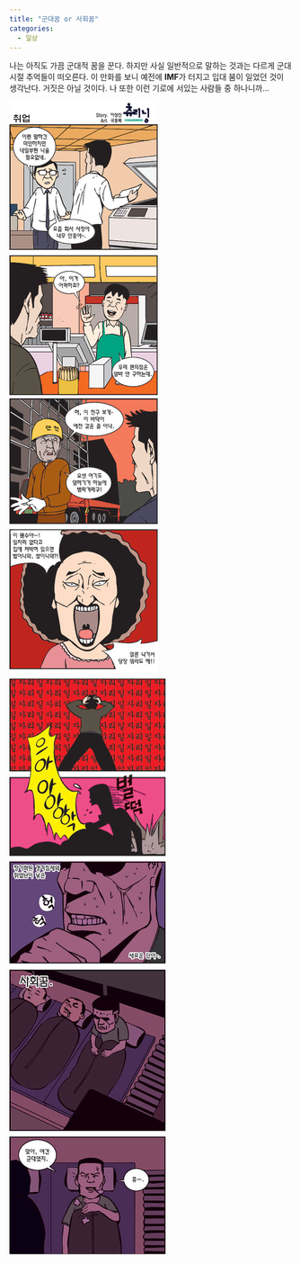 ```yaml
---
title: "군대꿈 or 사회꿈"
categories:
  - 일상
---
```


나는 아직도 가끔 군대적 꿈을 꾼다. 하지만 사실 일반적으로 말하는 것과는 다르게 군대시절 추억들이 떠오른다. 이 만화를 보니 예전에 **IMF**가 터지고 입대 붐이 일었던 것이 생각난다. 거짓은 아닐 것이다. 나 또한 이런 기로에 서있는 사람들 중 하나니까...  
  
![](/assets/images/posts/2005/01/ek200000000062.jpg)
![](/assets/images/posts/2005/01/fk200000000061.jpg)
